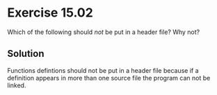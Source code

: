# Exercise 15.02

Which of the following should *not* be put in a header file? Why not?

## Solution

Functions defintions should not be put in a header file because if a definition
appears in more than one source file the program can not be linked.
